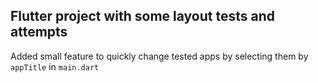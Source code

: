 ##  Flutter project with some layout tests and attempts

Added small feature to quickly change tested apps by selecting them by `appTitle` in `main.dart`  